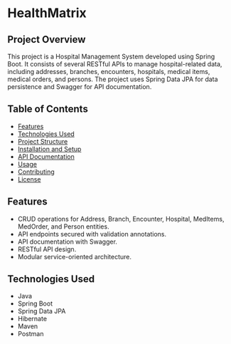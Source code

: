 # HealthMatrix

## Project Overview

This project is a Hospital Management System developed using Spring Boot. It consists of several RESTful APIs to manage hospital-related data, including addresses, branches, encounters, hospitals, medical items, medical orders, and persons. The project uses Spring Data JPA for data persistence and Swagger for API documentation.

## Table of Contents

- [Features](#features)
- [Technologies Used](#technologies-used)
- [Project Structure](#project-structure)
- [Installation and Setup](#installation-and-setup)
- [API Documentation](#api-documentation)
- [Usage](#usage)
- [Contributing](#contributing)
- [License](#license)

## Features

- CRUD operations for Address, Branch, Encounter, Hospital, MedItems, MedOrder, and Person entities.
- API endpoints secured with validation annotations.
- API documentation with Swagger.
- RESTful API design.
- Modular service-oriented architecture.

## Technologies Used

- Java 
- Spring Boot 
- Spring Data JPA
- Hibernate
- Maven
- Postman



